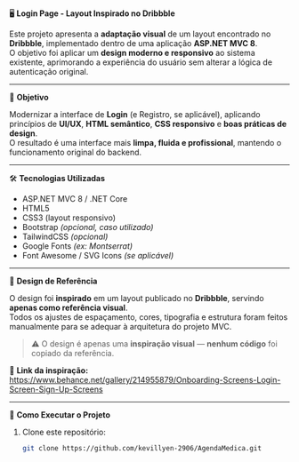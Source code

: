 🖥️ **Login Page - Layout Inspirado no Dribbble**

Este projeto apresenta a **adaptação visual** de um layout encontrado no **Dribbble**, implementado dentro de uma aplicação **ASP.NET MVC 8**.  
O objetivo foi aplicar um **design moderno e responsivo** ao sistema existente, aprimorando a experiência do usuário sem alterar a lógica de autenticação original.

---

🎯 **Objetivo**

Modernizar a interface de **Login** (e Registro, se aplicável), aplicando princípios de **UI/UX**, **HTML semântico**, **CSS responsivo** e **boas práticas de design**.  
O resultado é uma interface mais **limpa, fluida e profissional**, mantendo o funcionamento original do backend.

---

🛠️ **Tecnologias Utilizadas**

- ASP.NET MVC 8 / .NET Core  
- HTML5  
- CSS3 (layout responsivo)  
- Bootstrap *(opcional, caso utilizado)*  
- TailwindCSS *(opcional)*  
- Google Fonts *(ex: Montserrat)*  
- Font Awesome / SVG Icons *(se aplicável)*  

---

🎨 **Design de Referência**

O design foi **inspirado** em um layout publicado no **Dribbble**, servindo **apenas como referência visual**.  
Todos os ajustes de espaçamento, cores, tipografia e estrutura foram feitos manualmente para se adequar à arquitetura do projeto MVC.

> ⚠️ O design é apenas uma **inspiração visual** — **nenhum código** foi copiado da referência.

📎 **Link da inspiração:**  
https://www.behance.net/gallery/214955879/Onboarding-Screens-Login-Screen-Sign-Up-Screens

---

🚀 **Como Executar o Projeto**

1. Clone este repositório:
   ```bash
   git clone https://github.com/kevillyen-2906/AgendaMedica.git
